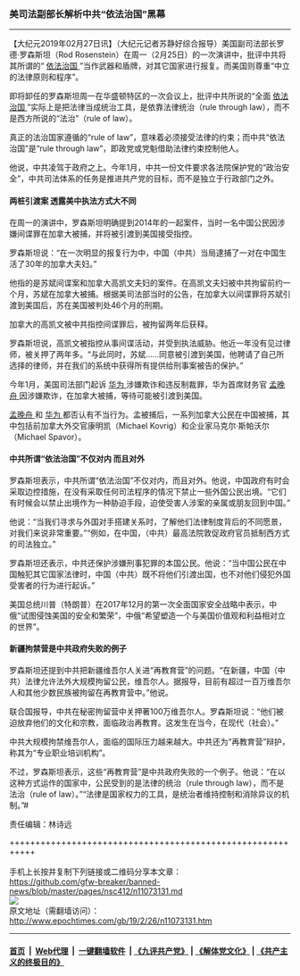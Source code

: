 ### 美司法副部长解析中共“依法治国”黑幕
------------------------

<p>
 【大纪元2019年02月27日讯】（大纪元记者苏静好综合报导）美国副司法部长罗德‧罗森斯坦（Rod Rosenstein）在周一（2月25日）的一次演讲中，批评中共将其所谓的“
 <a href="http://www.epochtimes.com/gb/tag/%E4%BE%9D%E6%B3%95%E6%B2%BB%E5%9B%BD.html">
  依法治国
 </a>
 ”当作武器和盾牌，对其它国家进行报复。而美国则尊重“中立的法律原则和程序”。
</p>
<p>
 即将卸任的罗森斯坦周一在华盛顿特区的一次会议上，批评中共所说的“全面
 <a href="http://www.epochtimes.com/gb/tag/%E4%BE%9D%E6%B3%95%E6%B2%BB%E5%9B%BD.html">
  依法治国
 </a>
 ”实际上是把法律当成统治工具，是依靠法律统治（rule through law），而不是西方所说的“法治”（rule of law）。
</p>
<p>
 真正的法治国家遵循的“rule of law”，意味着必须接受法律的约束；而中共“依法治国”是“rule through law”，即政党或党魁借助法律约束控制他人。
</p>
<p>
 他说，中共凌驾于政府之上。今年1月，中共一份文件要求各法院保护党的“政治安全”，中共司法体系的任务是推进共产党的目标，而不是独立于行政部门之外。
</p>
<h4>
 两桩引渡案 透露美中执法方式大不同
</h4>
<p>
 在周一的演讲中，罗森斯坦明确提到2014年的一起案件，当时一名中国公民因涉嫌间谍罪在加拿大被捕，并将被引渡到美国接受指控。
</p>
<p>
 罗森斯坦说：“在一次明显的报复行为中，中国（中共）当局逮捕了一对在中国生活了30年的加拿大夫妇。”
</p>
<p>
 他指的是苏斌间谍案和加拿大高凯文夫妇的案件。在高凯文夫妇被中共拘留前约一个月，苏斌在加拿大被捕。根据美司法部当时的公告，在加拿大以间谍罪将苏斌引渡到美国后，苏在美国被判处46个月的刑期。
</p>
<p>
 加拿大的高凯文被中共指控间谍罪后，被拘留两年后获释。
</p>
<p>
 罗森斯坦说，高凯文被指控从事间谍活动，并受到执法威胁。他近一年没有见过律师，被关押了两年多。“与此同时，苏斌……同意被引渡到美国，他聘请了自己所选择的律师，并在我们的系统中获得所有提供给刑事案被告的保护。”
</p>
<p>
 今年1月，美国司法部门起诉
 <a href="http://www.epochtimes.com/gb/tag/%E5%8D%8E%E4%B8%BA.html">
  华为
 </a>
 涉嫌欺诈和违反制裁罪，华为首席财务官
 <a href="http://www.epochtimes.com/gb/tag/%E5%AD%9F%E6%99%9A%E8%88%9F.html">
  孟晚舟
 </a>
 因涉嫌欺诈，在加拿大被捕，等待可能被引渡到美国。
</p>
<p>
 <a href="http://www.epochtimes.com/gb/tag/%E5%AD%9F%E6%99%9A%E8%88%9F.html">
  孟晚舟
 </a>
 和
 <a href="http://www.epochtimes.com/gb/tag/%E5%8D%8E%E4%B8%BA.html">
  华为
 </a>
 都否认有不当行为。孟被捕后，一系列加拿大公民在中国被捕，其中包括前加拿大外交官康明凯（Michael Kovrig）和企业家马克尔‧斯帕沃尔（Michael Spavor）。
</p>
<h4>
 中共所谓“依法治国”不仅对内 而且对外
</h4>
<p>
 罗森斯坦表示，中共所谓“依法治国”不仅对内，而且对外。他说，中国政府有时会采取边控措施，在没有采取任何司法程序的情况下禁止一些外国公民出境。“它们有时候会以禁止出境作为一种胁迫手段，迫使受害人涉案的亲属或朋友回到中国。”
</p>
<p>
 他说：“当我们寻求与外国对手搭建关系时，了解他们法律制度背后的不同愿景，对我们来说非常重要。”“例如，在中国，（中共）最高法院敦促政府官员抵制西方式的司法独立。”
</p>
<p>
 罗森斯坦还表示，中共还保护涉嫌刑事犯罪的本国公民。他说：“当中国公民在中国触犯其它国家法律时，中国（中共）既不将他们引渡出国，也不对他们侵犯外国受害者的行为进行起诉。”
</p>
<p>
 美国总统川普（特朗普）在2017年12月的第一次全面国家安全战略中表示，中俄“试图侵蚀美国的安全和繁荣”，中俄“希望塑造一个与美国价值观和利益相对立的世界”。
</p>
<h4>
 新疆拘禁营是中共政府失败的例子
</h4>
<p>
 罗森斯坦还提到中共把新疆维吾尔人关进“再教育营”的问题。“在新疆，中国（中共）法律允许法外大规模拘留公民，维吾尔人。据报导，目前有超过一百万维吾尔人和其他少数民族被拘留在再教育营中。”他说。
</p>
<p>
 联合国报导，中共在秘密拘留营中关押著100万维吾尔人。罗森斯坦说：“他们被迫放弃他们的文化和宗教，面临政治再教育。这发生在当今，在现代（社会）。”
</p>
<p>
 中共大规模拘禁维吾尔人，面临的国际压力越来越大。中共还为“再教育营”辩护，称其为“专业职业培训机构”。
</p>
<p>
 不过，罗森斯坦表示，这些“再教育营”是中共政府失败的一个例子。他说：“在以这种方式运作的国家中，公民受到的是法律的统治（rule through law），而不是法治（rule of law）。”“法律是国家权力的工具，是统治者维持控制和消除异议的机制。”#
</p>
<p>
 责任编辑：林诗远
</p>

+++++++++++++++++++++++++++++++++++++++++++++++++++++++++++<br/><br/>
手机上长按并复制下列链接或二维码分享本文章：<br/>
https://github.com/gfw-breaker/banned-news/blob/master/pages/nsc412/n11073131.md <br/>
<a href='https://github.com/gfw-breaker/banned-news/blob/master/pages/nsc412/n11073131.md'><img src='https://github.com/gfw-breaker/banned-news/blob/master/pages/nsc412/n11073131.md.png'/></a> <br/>
原文地址（需翻墙访问）：http://www.epochtimes.com/gb/19/2/26/n11073131.htm


------------------------
#### [首页](https://github.com/gfw-breaker/banned-news/blob/master/README.md) &nbsp;|&nbsp; [Web代理](https://github.com/labour-camp/helloworld) &nbsp;|&nbsp; [一键翻墙软件](https://github.com/gfw-breaker/nogfw/blob/master/README.md) &nbsp;| [《九评共产党》](https://github.com/gfw-breaker/9ping.md/blob/master/README.md#九评之一评共产党是什么) | [《解体党文化》](https://github.com/gfw-breaker/jtdwh.md/blob/master/README.md) | [《共产主义的终极目的》](https://github.com/gfw-breaker/gczydzjmd.md/blob/master/README.md)


